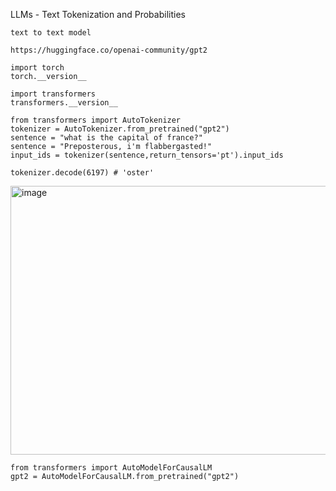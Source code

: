 LLMs - Text Tokenization and Probabilities


```
text to text model

https://huggingface.co/openai-community/gpt2
```


```
import torch
torch.__version__

import transformers
transformers.__version__

from transformers import AutoTokenizer
tokenizer = AutoTokenizer.from_pretrained("gpt2")
sentence = "what is the capital of france?"
sentence = "Preposterous, i'm flabbergasted!"
input_ids = tokenizer(sentence,return_tensors='pt').input_ids

tokenizer.decode(6197) # 'oster'
```
<img width="793" height="430" alt="image" src="https://github.com/user-attachments/assets/692a7224-979b-4a1b-9a75-27760386adb8" />


```
from transformers import AutoModelForCausalLM
gpt2 = AutoModelForCausalLM.from_pretrained("gpt2")






```
